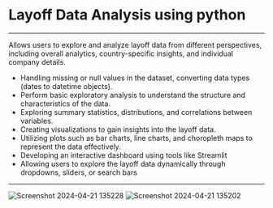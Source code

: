 # Layoff Data Analysis using python
-------------------------------------------------------------

  Allows users to explore and analyze layoff data from different perspectives, including overall analytics, country-specific insights, and individual company details.


- Handling missing or null values in the dataset, converting data types  (dates to datetime objects).
- Perform basic exploratory analysis to understand the structure and characteristics of the data.
- Exploring summary statistics, distributions, and correlations between variables.
- Creating visualizations to gain insights into the layoff data.  
- Utilizing plots such as bar charts, line charts, and choropleth maps to represent the data effectively.
- Developing an interactive dashboard using tools like Streamlit
- Allowing users to explore the layoff data dynamically through dropdowns, sliders, or search bars   
 
----------------------------------------------------------------

![Screenshot 2024-04-21 135228](https://github.com/bhavanachitragar/Layoff_Analysis/assets/91766461/5587cfd1-ebfe-4761-8b50-7965e903dd61)
![Screenshot 2024-04-21 135202](https://github.com/bhavanachitragar/Layoff_Analysis/assets/91766461/b741ed51-bb4f-4530-9658-269015f77342)
